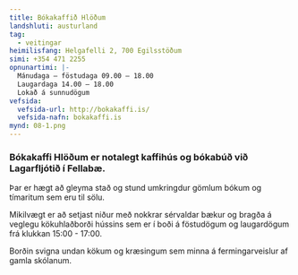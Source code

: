 ```yaml
---
title: Bókakaffið Hlöðum
landshluti: austurland
tag:
  - veitingar
heimilisfang: Helgafelli 2, 700 Egilsstöðum
simi: +354 471 2255
opnunartimi: |-
  Mánudaga – föstudaga 09.00 – 18.00 
  Laugardaga 14.00 – 18.00 
  Lokað á sunnudögum 
vefsida:
  vefsida-url: http://bokakaffi.is/
  vefsida-nafn: bokakaffi.is
mynd: 08-1.png
---
```

### Bókakaffi Hlöðum er notalegt kaffihús og bókabúð við Lagarfljótið í Fellabæ. 

Þar er hægt að gleyma stað og stund umkringdur gömlum bókum og tímaritum sem eru til sölu. 

Mikilvægt er að setjast niður með nokkrar sérvaldar bækur og bragða á veglegu kökuhlaðborði hússins sem er í boði á föstudögum og laugardögum frá klukkan 15:00 - 17:00. 

Borðin svigna undan kökum og kræsingum sem minna á fermingarveislur af gamla skólanum.